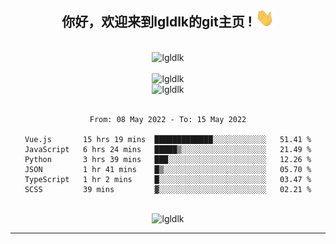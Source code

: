 <div align="center">
<h2> 你好，欢迎来到lgldlk的git主页 ! <img src="https://github.com/lgldlk/lgldlk/blob/main/gifs/Hi.gif" width="30px"></h2>
</div>

<div align="center">
 </br>
 <img src="http://aiitapp.cn:8091/?color=rgba(37,144,118,1)&shadowColor=rgba(12,16,20,1)&fontSize=120&&shadowOffsetX=9&shadowOffsetY=11" height="26px" alt="lgldlk" />
 </br>

   </br>
 <img src="https://github-readme-stats.vercel.app/api?username=lgldlk&show_icons=true&theme=gotham&locale=cn" alt="lgldlk" />
 

</br>

<img  src="http://github-readme-stats.vercel.app/api/top-langs/?username=lgldlk&show_icons=true&theme=gotham&locale=cn&layout=compact" alt="lgldlk"/>  
</br>
</br>

<!--START_SECTION:waka-->

```text
From: 08 May 2022 - To: 15 May 2022

Vue.js       15 hrs 19 mins  █████████████░░░░░░░░░░░░   51.41 %
JavaScript   6 hrs 24 mins   █████▒░░░░░░░░░░░░░░░░░░░   21.49 %
Python       3 hrs 39 mins   ███░░░░░░░░░░░░░░░░░░░░░░   12.26 %
JSON         1 hr 41 mins    █▒░░░░░░░░░░░░░░░░░░░░░░░   05.70 %
TypeScript   1 hr 2 mins     █░░░░░░░░░░░░░░░░░░░░░░░░   03.47 %
SCSS         39 mins         ▓░░░░░░░░░░░░░░░░░░░░░░░░   02.21 %
```

<!--END_SECTION:waka-->

 </br>
  <img src="https://visitor-badge.glitch.me/badge?page_id=lgldlk" alt="lgldlk" />

---

 

